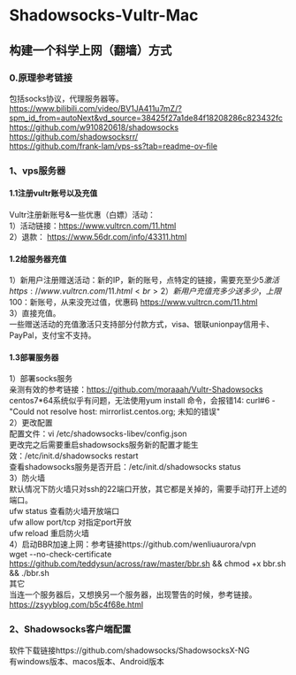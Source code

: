 # Shadowsocks-Vultr-Mac
## 构建一个科学上网（翻墙）方式
### 0.原理参考链接
包括socks协议，代理服务器等。
<br>https://www.bilibili.com/video/BV1JA411u7mZ/?spm_id_from=autoNext&vd_source=38425f27a1de84f18208286c823432fc
<br>https://github.com/w910820618/shadowsocks
<br>https://github.com/shadowsocksrr/
<br>https://github.com/frank-lam/vps-ss?tab=readme-ov-file
### 1、vps服务器
#### 1.1注册vultr账号以及充值
Vultr注册新账号&一些优惠（白嫖）活动：
<br>1）活动链接：https://www.vultrcn.com/11.html
<br>2）退款： https://www.56dr.com/info/43311.html
#### 1.2给服务器充值
1）新用户注册赠送活动：新的IP，新的账号，点特定的链接，需要充至少5$激活 https://www.vultrcn.com/11.html
<br>2）新用户充值充多少送多少，上限100$：新账号，从来没充过值，优惠码 https://www.vultrcn.com/11.html
<br>3）直接充值。
<br>一些赠送活动的充值激活只支持部分付款方式，visa、银联unionpay信用卡、PayPal，支付宝不支持。
#### 1.3部署服务器
1）部署socks服务
<br>亲测有效的参考链接：https://github.com/moraaah/Vultr-Shadowsocks
<br>centos7*64系统似乎有问题，无法使用yum install 命令，会报错14: curl#6 - "Could not resolve host: mirrorlist.centos.org; 未知的错误"
<br>2）更改配置
<br>配置文件：vi /etc/shadowsocks-libev/config.json
<br>更改完之后需要重启shadowsocks服务新的配置才能生效：/etc/init.d/shadowsocks restart
<br>查看shadowsocks服务是否开启：/etc/init.d/shadowsocks status
<br>3）防火墙
<br>默认情况下防火墙只对ssh的22端口开放，其它都是关掉的，需要手动打开上述的端口。
<br>ufw status 查看防火墙开放端口
<br>ufw allow port/tcp 对指定port开放
<br>ufw reload 重启防火墙
<br>4）启动BBR加速上网：参考链接https://github.com/wenliuaurora/vpn
<br>wget --no-check-certificate https://github.com/teddysun/across/raw/master/bbr.sh && chmod +x bbr.sh && ./bbr.sh
<br>其它
<br>当连一个服务器后，又想换另一个服务器，出现警告的时候，参考链接。https://zsyyblog.com/b5c4f68e.html
### 2、Shadowsocks客户端配置
软件下载链接https://github.com/shadowsocks/ShadowsocksX-NG
<br>有windows版本、macos版本、Android版本
